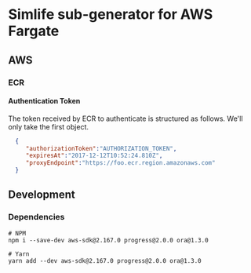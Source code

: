 # Simlife sub-generator for AWS Fargate

## AWS
### ECR
#### Authentication Token
The token received by ECR to authenticate is structured as follows. We'll only take the first object.
```json
  {  
     "authorizationToken":"AUTHORIZATION_TOKEN",
     "expiresAt":"2017-12-12T10:52:24.810Z",
     "proxyEndpoint":"https://foo.ecr.region.amazonaws.com"
  }
```

## Development
### Dependencies

```
# NPM
npm i --save-dev aws-sdk@2.167.0 progress@2.0.0 ora@1.3.0

# Yarn
yarn add --dev aws-sdk@2.167.0 progress@2.0.0 ora@1.3.0
```
